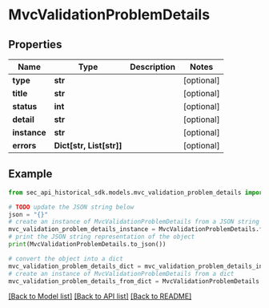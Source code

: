 # MvcValidationProblemDetails


## Properties

Name | Type | Description | Notes
------------ | ------------- | ------------- | -------------
**type** | **str** |  | [optional] 
**title** | **str** |  | [optional] 
**status** | **int** |  | [optional] 
**detail** | **str** |  | [optional] 
**instance** | **str** |  | [optional] 
**errors** | **Dict[str, List[str]]** |  | [optional] 

## Example

```python
from sec_api_historical_sdk.models.mvc_validation_problem_details import MvcValidationProblemDetails

# TODO update the JSON string below
json = "{}"
# create an instance of MvcValidationProblemDetails from a JSON string
mvc_validation_problem_details_instance = MvcValidationProblemDetails.from_json(json)
# print the JSON string representation of the object
print(MvcValidationProblemDetails.to_json())

# convert the object into a dict
mvc_validation_problem_details_dict = mvc_validation_problem_details_instance.to_dict()
# create an instance of MvcValidationProblemDetails from a dict
mvc_validation_problem_details_from_dict = MvcValidationProblemDetails.from_dict(mvc_validation_problem_details_dict)
```
[[Back to Model list]](../README.md#documentation-for-models) [[Back to API list]](../README.md#documentation-for-api-endpoints) [[Back to README]](../README.md)


